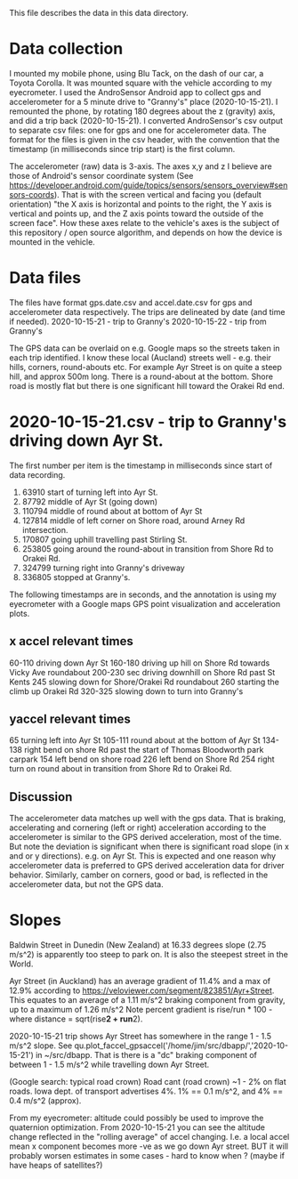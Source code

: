 This file describes the data in this data directory.

# Data collection
I mounted my mobile phone, using Blu Tack, on the dash of our car, a Toyota Corolla. It was mounted square with the vehicle according to my eyecrometer. I used the AndroSensor Android app to collect gps and accelerometer for a 5 minute drive to "Granny's" place (2020-10-15-21). I remounted the phone, by rotating 180 degrees about the z (gravity) axis, and did a trip back (2020-10-15-21). I converted AndroSensor's csv output to separate csv files: one for gps and one for accelerometer data. The format for the files is given in the csv header, with the convention that the timestamp (in milliseconds since trip start) is the first column.

The accelerometer (raw) data is 3-axis. The axes x,y and z I believe are those of Android's sensor coordinate system (See https://developer.android.com/guide/topics/sensors/sensors_overview#sensors-coords). That is with the screen vertical and facing you (default orientation) "the X axis is horizontal and points to the right, the Y axis is vertical and points up, and the Z axis points toward the outside of the screen face". How these axes relate to the vehicle's axes is the subject of this repository / open source algorithm, and depends on how the device is mounted in the vehicle.

# Data files
The files have format gps.date.csv and accel.date.csv for gps and accelerometer data respectively. The trips are delineated by date (and time if needed).
2020-10-15-21 - trip to Granny's
2020-10-15-22 - trip from Granny's

The GPS data can be overlaid on e.g. Google maps so the streets taken in each trip identified. I know these local (Aucland) streets well - e.g. their hills, corners, round-abouts etc. For example Ayr Street is on quite a steep hill, and approx 500m long. There is a round-about at the bottom. Shore road is mostly flat but there is one significant hill toward the Orakei Rd end.

# 2020-10-15-21.csv - trip to Granny's driving down Ayr St.
The first number per item is the timestamp in milliseconds since start of data recording. 

1. 63910 start of turning left into Ayr St.
2. 87792 middle of Ayr St (going down)
3. 110794 middle of round about at bottom of Ayr St
4. 127814 middle of left corner on Shore road, around Arney Rd intersection.
5. 170807 going uphill travelling past Stirling St.
6. 253805 going around the round-about in transition from Shore Rd to Orakei Rd.
7. 324799 turning right into Granny's driveway
8. 336805 stopped at Granny's.

The following timestamps are in seconds, and the annotation is using my eyecrometer with a Google maps GPS point visualization and acceleration plots.

## x accel relevant times
60-110 driving down Ayr St
160-180 driving up hill on Shore Rd towards Vicky Ave roundabout
200-230 sec driving downhill on Shore Rd past St Kents
245 slowing down for Shore/Orakei Rd roundabout
260 starting the climb up Orakei Rd
320-325 slowing down to turn into Granny's

## yaccel relevant times
65 turning left into Ayr St
105-111 round about at the bottom of Ayr St
134-138 right bend on shore Rd past the start of Thomas Bloodworth park carpark
154 left bend on shore road
226 left bend on Shore Rd
254 right turn on round about in transition from Shore Rd to Orakei Rd.

## Discussion
The accelerometer data matches up well with the gps data. That is braking, accelerating and cornering (left or right) acceleration according to the accelerometer is similar to the GPS derived acceleration, most of the time. But note the deviation is significant when there is significant road slope (in x and or y directions). e.g. on Ayr St. This is expected and one reason why accelerometer data is preferred to GPS derived acceleration data for driver behavior. Similarly, camber on corners, good or bad, is reflected in the accelerometer data, but not the GPS data.

# Slopes
Baldwin Street in Dunedin (New Zealand) at 16.33 degrees slope (2.75 m/s^2) is apparently too steep to park on. It is also the steepest street in the World.

Ayr Street (in Auckland) has an average gradient of 11.4% and a max of 12.9% according to https://veloviewer.com/segment/823851/Ayr+Street. 
This equates to an average of a 1.11 m/s^2 braking component from gravity, up to a maximum of 1.26 m/s^2
Note percent gradient is rise/run * 100 - where distance = sqrt(rise**2 + run**2).

2020-10-15-21 trip shows Ayr Street has somewhere in the range 1 - 1.5 m/s^2 slope. See qu.plot_faccel_gpsaccel('/home/jim/src/dbapp/','2020-10-15-21') in 
~/src/dbapp. That is there is a "dc" braking component of between 1 - 1.5 m/s^2 while travelling down Ayr Street.

(Google search: typical road crown) Road cant (road crown) ~1 - 2% on flat roads. Iowa dept. of transport advertises 4%.
1% == 0.1 m/s^2, and 4% == 0.4 m/s^2 (approx).

From my eyecrometer: altitude could possibly be used to improve the quaternion optimization. From 2020-10-15-21 you can see the altitude
change reflected in the "rolling average" of accel changing. I.e. a local accel mean x component becomes more -ve as we go down Ayr street. BUT it 
will probably worsen estimates in some cases - hard to know when ? (maybe if have heaps of satellites?)

